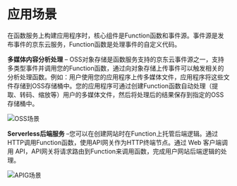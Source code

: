 # 应用场景

在函数服务上构建应用程序时，核心组件是Function函数和事件源。事件源是发布事件的京东云服务，Function函数是处理事件的自定义代码。

**多媒体内容分析处理** – OSS对象存储是函数服务支持的京东云事件源之一，支持多类型事件并调用您的Function函数，通过向对象存储上传事件可以触发相关的分析处理函数。例如：用户使用您的应用程序上传多媒体文件，应用程序将这些文件存储到OSS存储桶中。您的应用程序可通过创建Function函数自动处理（提取、转码、缩放等）用户的多媒体文件，然后将处理后的结果保存到指定的OSS存储桶中。

 ![OSS场景](https://github.com/jdcloudcom/cn/blob/functionservice/image/Elastic-Compute/functionservice/scenarios1.png)
 
**Serverless后端服务** –您可以在创建网站时在Function上托管后端逻辑。通过HTTP调用Function函数，使用API网关作为HTTP终端节点。通过 Web 客户端调用 API，API网关将请求路由到Function来调用函数，完成用户网站后端逻辑的处理。

 ![APIG场景](https://github.com/jdcloudcom/cn/blob/functionservice/image/Elastic-Compute/functionservice/scenarios2.png)
